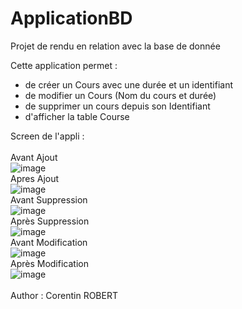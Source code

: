 # ApplicationBD
Projet de rendu en relation avec la base de donnée

Cette application permet : 
<ul>
<li>de créer un Cours avec une durée et un identifiant</li>
<li>de modifier un Cours (Nom du cours et durée)</li>
<li>de supprimer un cours depuis son Identifiant</li>
<li>d'afficher la table Course</li>
</ul>

Screen de l'appli : <br>
<br>
Avant Ajout<br>
![image](https://user-images.githubusercontent.com/37982988/48980997-68fbdb00-f0d0-11e8-9764-74b4044cf8a2.png)
<br>
Apres Ajout<br>
![image](https://user-images.githubusercontent.com/37982988/48980998-68fbdb00-f0d0-11e8-84c7-b12d365aa075.png)
<br>
Avant Suppression<br>
![image](https://user-images.githubusercontent.com/37982988/48980999-68fbdb00-f0d0-11e8-8632-687a26f00461.png)
<br>
Après Suppression <br>
![image](https://user-images.githubusercontent.com/37982988/48981000-68fbdb00-f0d0-11e8-9071-a88b909714b2.png)
<br>
Avant Modification<br>
![image](https://user-images.githubusercontent.com/37982988/48981001-69947180-f0d0-11e8-9c06-e3bc4b5f5a09.png)
<br>
Après Modification<br>
![image](https://user-images.githubusercontent.com/37982988/48981002-69947180-f0d0-11e8-8607-68b96291f773.png)
<br><br>
Author : Corentin ROBERT
